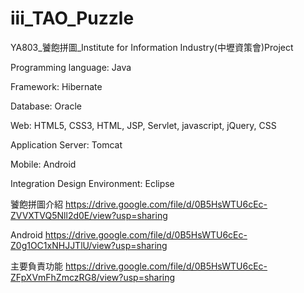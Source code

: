 # iii_TAO_Puzzle
YA803_饕飽拼圖_Institute for Information Industry(中壢資策會)Project

Programming language: Java

Framework: Hibernate

Database: Oracle

Web: HTML5, CSS3, HTML, JSP, Servlet, javascript, jQuery, CSS

Application Server: Tomcat

Mobile: Android

Integration Design Environment: Eclipse

饕飽拼圖介紹
https://drive.google.com/file/d/0B5HsWTU6cEc-ZVVXTVQ5Nll2d0E/view?usp=sharing

Android
https://drive.google.com/file/d/0B5HsWTU6cEc-Z0g1OC1xNHJJTlU/view?usp=sharing

主要負責功能
https://drive.google.com/file/d/0B5HsWTU6cEc-ZFpXVmFhZmczRG8/view?usp=sharing
